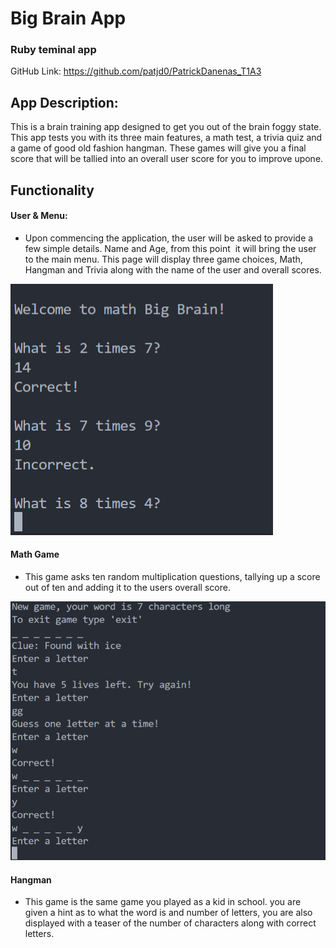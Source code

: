 # Big Brain App
### Ruby teminal app
GitHub Link: https://github.com/patjd0/PatrickDanenas_T1A3

## App Description:
This is a brain training app designed to get you out of the brain foggy state. This app tests you with its three main features, a math test, a trivia quiz and a game of good old fashion hangman. These games will give you a final score that will be tallied into an overall user score for you to improve upone.

## Functionality

####  User & Menu:
- Upon commencing the application, the user will be asked to provide a few simple details. Name and Age, from this point  it will bring the user to the main menu. This page will display three game choices, Math, Hangman and Trivia along with the name of the user and overall scores.

![math game](image/matSnip.png)

#### Math Game
- This game asks ten random multiplication questions, tallying up a score out of ten and adding it to the users overall score.

![hangman game](image/hangSnip.png)

#### Hangman
- This game is the same game you played as a kid in school. you are given a hint as to what the word is and number of letters, you are also displayed with a teaser of the number of characters along with correct letters.  
